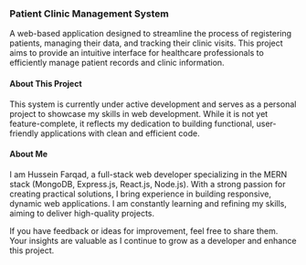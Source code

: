 ### Patient Clinic Management System 
A web-based application designed to streamline the process of registering patients, managing their data, and tracking their clinic visits. This project aims to provide an intuitive interface for healthcare professionals to efficiently manage patient records and clinic information.

#### **About This Project**  
This system is currently under active development and serves as a personal project to showcase my skills in web development. While it is not yet feature-complete, it reflects my dedication to building functional, user-friendly applications with clean and efficient code.

#### **About Me**  
I am Hussein Farqad, a full-stack web developer specializing in the MERN stack (MongoDB, Express.js, React.js, Node.js). With a strong passion for creating practical solutions, I bring experience in building responsive, dynamic web applications. I am constantly learning and refining my skills, aiming to deliver high-quality projects.

If you have feedback or ideas for improvement, feel free to share them. Your insights are valuable as I continue to grow as a developer and enhance this project.
